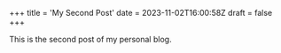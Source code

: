 +++
title = 'My Second Post'
date = 2023-11-02T16:00:58Z
draft = false
+++

This is the second post of my personal blog.
